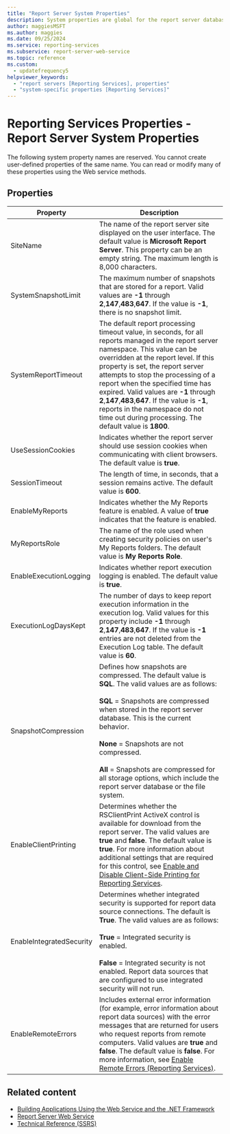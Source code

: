 ```yaml
---
title: "Report Server System Properties"
description: System properties are global for the report server database. You can read or modify many of these properties using the Web service methods.
author: maggiesMSFT
ms.author: maggies
ms.date: 09/25/2024
ms.service: reporting-services
ms.subservice: report-server-web-service
ms.topic: reference
ms.custom:
  - updatefrequency5
helpviewer_keywords:
  - "report servers [Reporting Services], properties"
  - "system-specific properties [Reporting Services]"
---
```

# Reporting Services Properties - Report Server System Properties
  The following system property names are reserved. You cannot create user-defined properties of the same name. You can read or modify many of these properties using the Web service methods.  
  
## Properties  
  
|Property|Description|  
|--------------|-----------------|  
|SiteName|The name of the report server site displayed on the user interface. The default value is **Microsoft Report Server**. This property can be an empty string. The maximum length is 8,000 characters.|  
|SystemSnapshotLimit|The maximum number of snapshots that are stored for a report. Valid values are **-1** through **2**,**147**,**483**,**647**. If the value is **-1**, there is no snapshot limit.|  
|SystemReportTimeout|The default report processing timeout value, in seconds, for all reports managed in the report server namespace. This value can be overridden at the report level. If this property is set, the report server attempts to stop the processing of a report when the specified time has expired. Valid values are **-1** through **2**,**147**,**483**,**647**. If the value is **-1**, reports in the namespace do not time out during processing. The default value is **1800**.|  
|UseSessionCookies|Indicates whether the report server should use session cookies when communicating with client browsers. The default value is **true**.|  
|SessionTimeout|The length of time, in seconds, that a session remains active. The default value is **600**.|  
|EnableMyReports|Indicates whether the My Reports feature is enabled. A value of **true** indicates that the feature is enabled.|  
|MyReportsRole|The name of the role used when creating security policies on user's My Reports folders. The default value is **My Reports Role**.|  
|EnableExecutionLogging|Indicates whether report execution logging is enabled. The default value is **true**.|  
|ExecutionLogDaysKept|The number of days to keep report execution information in the execution log. Valid values for this property include **-1** through **2**,**147**,**483**,**647**. If the value is **-1** entries are not deleted from the Execution Log table. The default value is **60**.|  
|SnapshotCompression|Defines how snapshots are compressed. The default value is **SQL**. The valid values are as follows:<br /><br /> **SQL** = Snapshots are compressed when stored in the report server database. This is the current behavior.<br /><br /> **None** = Snapshots are not compressed.<br /><br /> **All** = Snapshots are compressed for all storage options, which include the report server database or the file system.|  
|EnableClientPrinting|Determines whether the RSClientPrint ActiveX control is available for download from the report server. The valid values are **true** and **false**. The default value is **true**. For more information about additional settings that are required for this control, see [Enable and Disable Client-Side Printing for Reporting Services](../../../reporting-services/report-server/enable-and-disable-client-side-printing-for-reporting-services.md).|  
|EnableIntegratedSecurity|Determines whether integrated security is supported for report data source connections. The default is **True**. The valid values are as follows:<br /><br /> **True** = Integrated security is enabled.<br /><br /> **False** = Integrated security is not enabled. Report data sources that are configured to use integrated security will not run.|  
|EnableRemoteErrors|Includes external error information (for example, error information about report data sources) with the error messages that are returned for users who request reports from remote computers. Valid values are **true** and **false**. The default value is **false**. For more information, see [Enable Remote Errors &#40;Reporting Services&#41;](../../../reporting-services/report-server/enable-remote-errors-reporting-services.md).|  
  
## Related content

- [Building Applications Using the Web Service and the .NET Framework](../../../reporting-services/report-server-web-service/net-framework/building-applications-using-the-web-service-and-the-net-framework.md)
- [Report Server Web Service](../../../reporting-services/report-server-web-service/report-server-web-service.md)
- [Technical Reference &#40;SSRS&#41;](../../../reporting-services/technical-reference-ssrs.md)
